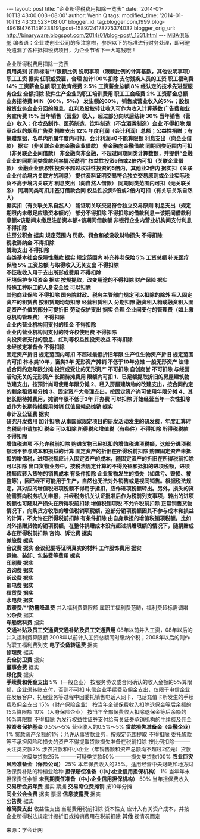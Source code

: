 --- layout: post title: "企业所得税费用扣除一览表" date:
'2014-01-10T13:43:00.003+08:00' author: Wenh Q tags: modified\_time:
'2014-01-10T13:43:33.523+08:00' blogger\_id:
tag:blogger.com,1999:blog-4961947611491238191.post-1589724178775374032
blogger\_orig\_url:
http://binaryware.blogspot.com/2014/01/blog-post\_1331.html ---
[MBA俱乐部](https://www.blogger.com/blogger.g?blogID=4961947611491238191) 编者语：企业或创业公司的多注意啦，参照以下的标准进行财务处理，即可避免遗漏了各种抵扣税费项目，为企业节省下一大笔钱哦！\
\
企业所得税费用扣除一览表\
**费用类别**
**扣除标准****/****限额比例**
**说明事项（限额比例的计算基数，其他说明事项）**
**职工工资**
据实
任职或受雇，合理
加计100%扣除
支付残疾人员的工资
**职工福利费**
14%
工资薪金总额
**职工教育经费**
2.5%
工资薪金总额
8%
经认定的技术先进型服务企业
全额扣除
软件生产企业的职工培训费用
**职工工会经费**
2%
工资薪金总额
**业务招待费**
MIN（60%，5‰）
发生额的60%，销售或营业收入的5‰；股权投资业务企业分回的股息、红利及股权转让收入可作为收入计算基数
**广告费和业务宣传费**
15%
当年销售（营业）收入，超过部分向以后结转
30%
当年销售（营业）收入；化妆品制作、医药制造、饮料制造（不含酒类制造）企业
不得扣除
烟草企业的烟草广告费
**捐赠支出**
12%
年度利润（会计利润）总额；公益性捐赠；有捐赠票据，名单内所属年度内可扣，会计利润≤0不能算限额
**利息支出（向企业借款）**
据实（非关联企业向金融企业借款）
非金融向金融借款
同期同类范围内可扣（非关联企业间借款）
非金融向非金融，不超过同期同类计算数额，并提供“金融企业的同期同类贷款利率情况说明”
权益性投资5倍或2倍内可扣（关联企业借款）
金融企业债权性投资不超过权益性投资的5倍内，其他业2倍内
据实扣（关联企业付给境内关联方的利息）
提供资料证明交易符合独立交易原则或企业实际税负不高于境内关联方
**利息支出（向自然人借款）**
同期同类范围内可扣（无关联关系）
同期同类可扣并签订借款合同
权益性投资5倍或2倍内可扣（有关联关系自然人）
\
据实扣（有关联关系自然人）
能证明关联交易符合独立交易原则
**利息支出（规定期限内未缴足应缴资本额的）**
部分不得扣除
不得扣除的借款利息＝该期间借款利息额×该期间未缴足注册资本额÷该期间借款额
**非银行企业内营业机构间支付利息**
不得扣除
\
**住房公积金**
据实
规定范围内
**罚款、罚金和被没收财物损失**
不得扣除
\
**税收滞纳金**
不得扣除
\
**赞助支出**
不得扣除
\
**各类基本社会保障性缴款**
据实
规定范围内
**补充养老保险**
5%
工资总额
**补充医疗保险**
5%
工资总额
**与取得收入无关支出**
不得扣除
\
**不征税收入用于支出所形成费用**
不得扣除
\
**环境保护专项资金**
据实
按规提取，改变用途的不得扣除
**财产保险**
据实
\
**特殊工种职工的人身安全险**
可以扣除
\
**其他商业保险**
不得扣除
国务院财政、税务主管部门规定可以扣除的除外
**租入固定资产的租赁费**
按租赁期均匀扣除
经营租赁租入
分期扣除
融资租入构成融资租入固定资产价值的部分可提折旧
**劳动保护支出**
据实
合理
**企业间支付的管理费（如上缴总机构管理费）**
不得扣除
\
**企业内营业机构间支付的租金**
不得扣除
\
**企业内营业机构间支付的特许权使用费**
不得扣除
\
**向投资者支付的股息、红利等权益性投资收益**
不得扣除
\
**未经核定准备金**
不得扣除
\
**固定资产折旧**
规定范围内可扣
不超过最低折旧年限
**生产性生物资产折旧**
规定范围内可扣
林木类10年，畜类3年
**无形资产摊销**
不低于10年分摊
一般无形资产
法律或合同约定年限分摊
投资或受让的无形资产
不可扣除
自创商誉
不可扣除
与经营活动无关的无形资产
**长期待摊费用**
限额内可扣
1、已足额提取折旧的房屋建筑物改建支出，按预计尚可使用年限分摊
2、租入房屋建筑物的改建支出，按合同约定的剩余租赁期分摊
3、固定资产大修理支出，按固定资产尚可使用年限分摊
4、其他长期待摊费用，摊销年限不低于3年
**开办费**
可以扣除
开始经营当年一次性扣除或作为长期待摊费用摊销
**低值易耗品摊销**
据实
\
**审计及公证费**
据实
\
**研究开发费用**
加计扣除
从事国家规定项目的研发活动发生的研发费，年度汇算时向税局申请加扣
**税金**
可以扣除
所得税和增值税（有条件）不得扣除
**所得税税款**
不得扣除
\
**增值税进项**
不允许税前扣除
购进货物已经抵扣的增值税进项税额，这部分进项税额因不参与成本和损益的计算
固定资产的折旧在所得税前扣除
购置固定资产未抵扣的增值税，进项税额应计入固定资产的成本，随固定资产的折旧在所得税前扣除
可以扣除
出口货物业务中，按税法规定计算的不得免征和抵扣的进项税额，进项税额应转入货物的销售成本
有条件扣除
企业货物发生的损失（如盘亏、毁损、被盗等），因已经不可能用于生产，自然也无法对外销售或是视同销售。根据税法规定，其对应的增值税进项税额不得用于抵扣，应作进项税额转出。另外，损失的货物需要向税务机关申报，并经税务机关认证批准后作为税前列支事项，转出的进项税额也可随财产损失在所得税前扣除
**增值税销项税**
不允许税前扣除
正常销售货物情况下，向购货方收取的增值税销项税额，这部分销项税额因其不参与成本和损益的计算，不允许在所得税前扣除
有条件扣除
由自身承担的增值税销项税额。比如对外捐赠货物的销项税额，在整体捐赠成本没有超过捐赠限额的情况下，随捐赠成本在所得税前扣除
**咨询、诉讼费**
据实
\
**差旅费**
据实
\
**会议费**
据实
会议纪要等证明真实的材料
**工作服饰费用**
据实
\
**运输、装卸、包装费等费用**
据实
\
**印刷费**
据实
\
**咨询费**
据实
\
**诉讼费**
据实
\
**邮电费**
据实
\
**租赁费**
据实
\
**水电费**
据实
\
**取暖费****/****防暑降温费**
并入福利费算限额
属职工福利费范畴，福利费超标需调增
**公杂费**
据实
\
**车船燃料费**
据实
\
**交通补贴及员工交通费交通补贴及员工交通费用**
08年以前并入工资，08年以后的并入福利费算限额
2008年以前计入工资总额同时缴纳个税；2008年以后的则作为职工福利费列支
**电子设备转运费**
据实
\
**修理费**
据实
\
**安全防卫费**
据实
\
**董事会费**
据实
\
**绿化费**
据实
\
**手续费和佣金支出**
5%（一般企业）
按服务协议或合同确认的收入金额的5%算限额，企业须转账支付，否则不可扣
电信企业手续费及佣金支出，仅限于电信企业在发展客户、拓展业务等过程中因委托销售电话入网卡、电话充值卡所发生的手续费及佣金支出
15%（财产保险企业）
按当年全部保费收入扣除退保金等后余额的15%算限额
10%（人身保险企业）
按当年全部保费收入扣除退保金等后余额的10%算限额
不得扣除
为发行权益性证券支付给有关证券承销机构的手续费及佣金
**投资者保护基金**
0.5%～5%
营业收入的0.5%～5%
**贷款损失准备金（金融企业）**
1%
贷款资产余额的1%；允许从事贷款业务，按规定范围提取
不得扣除
委托贷款等不承担风险和损失的资产不得提取贷款损失准备在税前扣除
按比例扣除———关注类贷款2%
涉农贷款和中小企业（年销售额和资产总额均不超过2亿元）贷款
———次级类贷款25%
———可疑类贷款50%
———损失类贷款100%
**农业巨灾风险准备金（保险公司）**
25%
本年保费收入的25%，适用经营中央财政和地方财政保费补贴的种植业险种
**担保赔偿准备（中小企业信用担保机构）**
1%
当年年末担保责任余额
**未到期责任准备（中小企业信用担保机构）**
50%
当年担保费收入
**交易所会员年费**
据实
票据
**交易席位费摊销**
按10年分摊
\
**同业公会会费**
据实
票据
**信息披露费**
据实
\
**公告费**
据实
\
**维简费支出**
收益性支出
当期费用税前扣除
资本性支
应计入有关资产成本，并按企业所得税法规定计提折旧或摊销费用在税前扣除
**其他**
视情况而定
\
\
来源：学会计网
